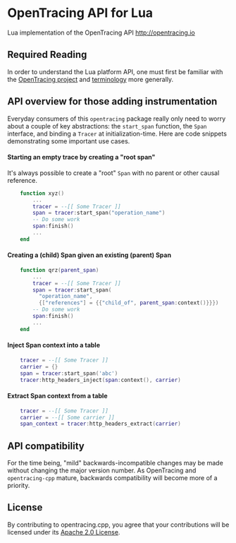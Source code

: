 # OpenTracing API for Lua
Lua implementation of the OpenTracing API http://opentracing.io

## Required Reading

In order to understand the Lua platform API, one must first be familiar with the
[OpenTracing project](http://opentracing.io) and
[terminology](http://opentracing.io/documentation/pages/spec) more generally. 

## API overview for those adding instrumentation

Everyday consumers of this `opentracing` package really only need to worry
about a couple of key abstractions: the `start_span` function, the `Span`
interface, and binding a `Tracer` at initialization-time. Here are code snippets
demonstrating some important use cases.

#### Starting an empty trace by creating a "root span"

It's always possible to create a "root" `Span` with no parent or other causal
reference.

```lua
    function xyz()
        ...
        tracer = --[[ Some Tracer ]]
        span = tracer:start_span("operation_name")
        -- Do some work
        span:finish()
        ...
    end
```

#### Creating a (child) Span given an existing (parent) Span

```lua
    function qrz(parent_span)
        ...
        tracer = --[[ Some Tracer ]]
        span = tracer:start_span(
          "operation_name",
          {["references"] = {{"child_of", parent_span:context()}}})
        -- Do some work
        span:finish()
        ...
    end
```

#### Inject Span context into a table

```lua
    tracer = --[[ Some Tracer ]]
    carrier = {}
    span = tracer:start_span('abc')
    tracer:http_headers_inject(span:context(), carrier)
```

#### Extract Span context from a table

```lua
    tracer = --[[ Some Tracer ]]
    carrier = --[[ Some carrier ]]
    span_context = tracer:http_headers_extract(carrier)
```

## API compatibility

For the time being, "mild" backwards-incompatible changes may be made without
changing the major version number. As OpenTracing and `opentracing-cpp` mature,
backwards compatibility will become more of a priority.

## License

By contributing to opentracing.cpp, you agree that your contributions will be licensed under its [Apache 2.0 License](./LICENSE).
